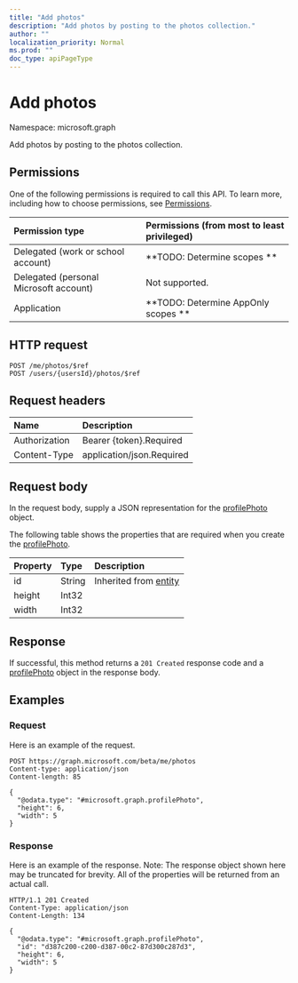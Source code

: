 ```yaml
---
title: "Add photos"
description: "Add photos by posting to the photos collection."
author: ""
localization_priority: Normal
ms.prod: ""
doc_type: apiPageType
---
```


# Add photos

Namespace: microsoft.graph

Add photos by posting to the photos collection.

## Permissions
One of the following permissions is required to call this API. To learn more, including how to choose permissions, see [Permissions](/concepts/permissions-reference.md).

|Permission type|Permissions (from most to least privileged)|
|:---|:---|
|Delegated (work or school account)|**TODO: Determine scopes **|
|Delegated (personal Microsoft account)|Not supported.|
|Application|**TODO: Determine AppOnly scopes **|

## HTTP request
<!-- {
  "blockType": "ignored"
}
-->
``` http
POST /me/photos/$ref
POST /users/{usersId}/photos/$ref
```

## Request headers
|Name|Description|
|:---|:---|
|Authorization|Bearer {token}.Required|
|Content-Type|application/json.Required|

## Request body
In the request body, supply a JSON representation for the [profilePhoto](../resources/profilephoto.md) object.

The following table shows the properties that are required when you create the [profilePhoto](../resources/profilephoto.md).

|Property|Type|Description|
|:---|:---|:---|
|id|String| Inherited from [entity](../resources/entity.md)|
|height|Int32||
|width|Int32||



## Response
If successful, this method returns a `201 Created` response code and a [profilePhoto](../resources/profilephoto.md) object in the response body.

## Examples

### Request
Here is an example of the request.
<!-- {
  "blockType": "request",
  "name": "create_profilephoto_from_"
}
-->
``` http
POST https://graph.microsoft.com/beta/me/photos
Content-type: application/json
Content-length: 85

{
  "@odata.type": "#microsoft.graph.profilePhoto",
  "height": 6,
  "width": 5
}
```

### Response
Here is an example of the response. Note: The response object shown here may be truncated for brevity. All of the properties will be returned from an actual call.
<!-- {
  "blockType": "response",
  "truncated": true,
  "@odata.type": "microsoft.graph.profilephoto"
}
-->
``` http
HTTP/1.1 201 Created
Content-Type: application/json
Content-Length: 134

{
  "@odata.type": "#microsoft.graph.profilePhoto",
  "id": "d387c200-c200-d387-00c2-87d300c287d3",
  "height": 6,
  "width": 5
}
```

